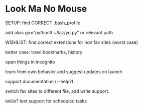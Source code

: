 # Look Ma No Mouse

SETUP:
find CORRECT .bash_profile

add alias go="python3 ~/laz/yo.py" or relevant path

WISHLIST:
find correct extensions for non fav sites (worst case)

better case: trawl bookmarks, history

open things in incognito

learn from own behavior and suggest updates on launch

support documentation (--help?)

switch fav sites to different file, add write support.

twilio? text support for scheduled tasks
